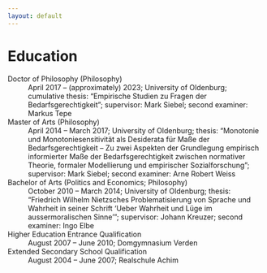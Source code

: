 ```yaml
---
layout: default
---
```


# Education

<dl>
   <dt>Doctor of Philosophy (Philosophy)</dt>
      <dd>April 2017 – (approximately) 2023; University of Oldenburg; cumulative thesis: “Empirische Studien zu Fragen der Bedarfsgerechtigkeit”; supervisor: Mark Siebel; second examiner: Markus Tepe</dd>
   <dt>Master of Arts (Philosophy)</dt>
      <dd>April 2014 – March 2017; University of Oldenburg; thesis: “Monotonie und Monotoniesensitivität als Desiderata für Maße der Bedarfsgerechtigkeit – Zu zwei Aspekten der Grundlegung empirisch informierter Maße der Bedarfsgerechtigkeit zwischen normativer Theorie, formaler Modellierung und empirischer Sozialforschung”; supervisor: Mark Siebel; second examiner: Arne Robert Weiss</dd>
   <dt>Bachelor of Arts (Politics and Economics; Philosophy)</dt>
      <dd>October 2010 – March 2014; University of Oldenburg; thesis: “Friedrich Wilhelm Nietzsches Problematisierung von Sprache und Wahrheit in seiner Schrift ‘Ueber Wahrheit und Lüge im aussermoralischen Sinne’”; supervisor: Johann Kreuzer; second examiner: Ingo Elbe</dd>
   <dt>Higher Education Entrance Qualification</dt>
      <dd>August 2007 – June 2010; Domgymnasium Verden</dd>
   <dt>Extended Secondary School Qualification</dt>
      <dd>August 2004 – June 2007; Realschule Achim</dd>
</dl>
